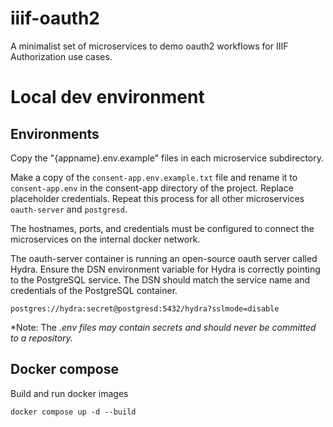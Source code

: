 # iiif-oauth2

A minimalist set of microservices to demo oauth2 workflows for IIIF Authorization use cases.

# Local dev environment

## Environments

Copy the "{appname}.env.example" files in each microservice subdirectory.

Make a copy of the `consent-app.env.example.txt` file and rename it to `consent-app.env` in the consent-app directory of the project. Replace placeholder credentials. Repeat this process for all other microservices `oauth-server` and `postgresd`.

The hostnames, ports, and credentials must be configured to connect the microservices on the internal docker network.

The oauth-server container is running an open-source oauth server called Hydra. Ensure the DSN environment variable for Hydra is correctly pointing to the PostgreSQL service. The DSN should match the service name and credentials of the PostgreSQL container.

`postgres://hydra:secret@postgresd:5432/hydra?sslmode=disable`

*Note: The *.env files may contain secrets and should never be committed to a repository.*

## Docker compose

Build and run docker images

```
docker compose up -d --build
```
